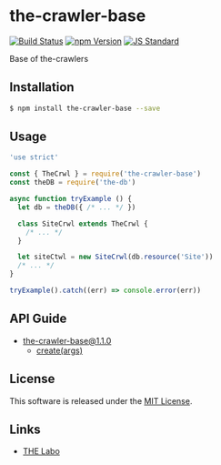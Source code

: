 the-crawler-base
==========

<!---
This file is generated by ape-tmpl. Do not update manually.
--->

<!-- Badge Start -->
<a name="badges"></a>

[![Build Status][bd_travis_shield_url]][bd_travis_url]
[![npm Version][bd_npm_shield_url]][bd_npm_url]
[![JS Standard][bd_standard_shield_url]][bd_standard_url]

[bd_repo_url]: https://github.com/the-labo/the-crawler-base
[bd_travis_url]: http://travis-ci.org/the-labo/the-crawler-base
[bd_travis_shield_url]: http://img.shields.io/travis/the-labo/the-crawler-base.svg?style=flat
[bd_travis_com_url]: http://travis-ci.com/the-labo/the-crawler-base
[bd_travis_com_shield_url]: https://api.travis-ci.com/the-labo/the-crawler-base.svg?token=
[bd_license_url]: https://github.com/the-labo/the-crawler-base/blob/master/LICENSE
[bd_codeclimate_url]: http://codeclimate.com/github/the-labo/the-crawler-base
[bd_codeclimate_shield_url]: http://img.shields.io/codeclimate/github/the-labo/the-crawler-base.svg?style=flat
[bd_codeclimate_coverage_shield_url]: http://img.shields.io/codeclimate/coverage/github/the-labo/the-crawler-base.svg?style=flat
[bd_gemnasium_url]: https://gemnasium.com/the-labo/the-crawler-base
[bd_gemnasium_shield_url]: https://gemnasium.com/the-labo/the-crawler-base.svg
[bd_npm_url]: http://www.npmjs.org/package/the-crawler-base
[bd_npm_shield_url]: http://img.shields.io/npm/v/the-crawler-base.svg?style=flat
[bd_standard_url]: http://standardjs.com/
[bd_standard_shield_url]: https://img.shields.io/badge/code%20style-standard-brightgreen.svg

<!-- Badge End -->


<!-- Description Start -->
<a name="description"></a>

Base of the-crawlers

<!-- Description End -->


<!-- Overview Start -->
<a name="overview"></a>



<!-- Overview End -->


<!-- Sections Start -->
<a name="sections"></a>

<!-- Section from "doc/guides/01.Installation.md.hbs" Start -->

<a name="section-doc-guides-01-installation-md"></a>

Installation
-----

```bash
$ npm install the-crawler-base --save
```


<!-- Section from "doc/guides/01.Installation.md.hbs" End -->

<!-- Section from "doc/guides/02.Usage.md.hbs" Start -->

<a name="section-doc-guides-02-usage-md"></a>

Usage
---------

```javascript
'use strict'

const { TheCrwl } = require('the-crawler-base')
const theDB = require('the-db')

async function tryExample () {
  let db = theDB({ /* ... */ })

  class SiteCrwl extends TheCrwl {
    /* ... */
  }

  let siteCtwl = new SiteCrwl(db.resource('Site'))
  /* ... */
}

tryExample().catch((err) => console.error(err))

```


<!-- Section from "doc/guides/02.Usage.md.hbs" End -->

<!-- Section from "doc/guides/10.API Guide.md.hbs" Start -->

<a name="section-doc-guides-10-a-p-i-guide-md"></a>

API Guide
-----

+ [the-crawler-base@1.1.0](./doc/api/api.md)
  + [create(args)](./doc/api/api.md#the-crawler-base-function-create)


<!-- Section from "doc/guides/10.API Guide.md.hbs" End -->


<!-- Sections Start -->


<!-- LICENSE Start -->
<a name="license"></a>

License
-------
This software is released under the [MIT License](https://github.com/the-labo/the-crawler-base/blob/master/LICENSE).

<!-- LICENSE End -->


<!-- Links Start -->
<a name="links"></a>

Links
------

+ [THE Labo][t_h_e_labo_url]

[t_h_e_labo_url]: https://github.com/the-labo

<!-- Links End -->
